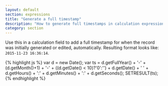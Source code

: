 ```yaml
---
layout: default
section: expressions
title: "Generate a full timestamp"
description: "How to generate full timestamps in calculation expressions."
category: section
---
```


Use this in a calculation field to add a full timestamp for when the record was initially generated or edited, automatically. Resulting format looks like: `2015-11-23 16:36:14`.

{% highlight  js %}
var d = new Date();
var ts = d.getFullYear() + '-' + (d.getMonth()+1) + '-' + ((d.getDate() < 10)?'0':'') + d.getDate() + ' ' + d.getHours() + ':' + d.getMinutes() + ':' + d.getSeconds();
SETRESULT(ts);
{% endhighlight %}
